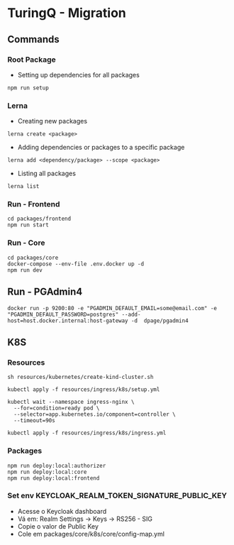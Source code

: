# TuringQ - Migration

## Commands

### Root Package

- Setting up dependencies for all packages

```
npm run setup
```

### Lerna

- Creating new packages

```
lerna create <package>
```

- Adding dependencies or packages to a specific package

```
lerna add <dependency/package> --scope <package>
```

- Listing all packages

```
lerna list
```

### Run - Frontend
```
cd packages/frontend
npm run start
```

### Run - Core
```
cd packages/core
docker-compose --env-file .env.docker up -d
npm run dev
```

## Run - PGAdmin4

```
docker run -p 9200:80 -e "PGADMIN_DEFAULT_EMAIL=some@email.com" -e "PGADMIN_DEFAULT_PASSWORD=postgres" --add-host=host.docker.internal:host-gateway -d  dpage/pgadmin4
```

## K8S

### Resources
```
sh resources/kubernetes/create-kind-cluster.sh

kubectl apply -f resources/ingress/k8s/setup.yml

kubectl wait --namespace ingress-nginx \
  --for=condition=ready pod \
  --selector=app.kubernetes.io/component=controller \
  --timeout=90s

kubectl apply -f resources/ingress/k8s/ingress.yml
```
### Packages
```
npm run deploy:local:authorizer
npm run deploy:local:core
npm run deploy:local:frontend
```

### Set env KEYCLOAK_REALM_TOKEN_SIGNATURE_PUBLIC_KEY
- Acesse o Keycloak dashboard
- Vá em: Realm Settings -> Keys -> RS256 - SIG
- Copie o valor de Public Key
- Cole em packages/core/k8s/core/config-map.yml
